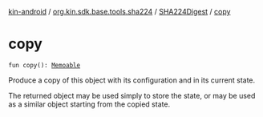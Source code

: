 [kin-android](../../index.md) / [org.kin.sdk.base.tools.sha224](../index.md) / [SHA224Digest](index.md) / [copy](./copy.md)

# copy

`fun copy(): `[`Memoable`](../-memoable/index.md)

Produce a copy of this object with its configuration and in its current state.

The returned object may be used simply to store the state, or may be used as a similar object
starting from the copied state.

